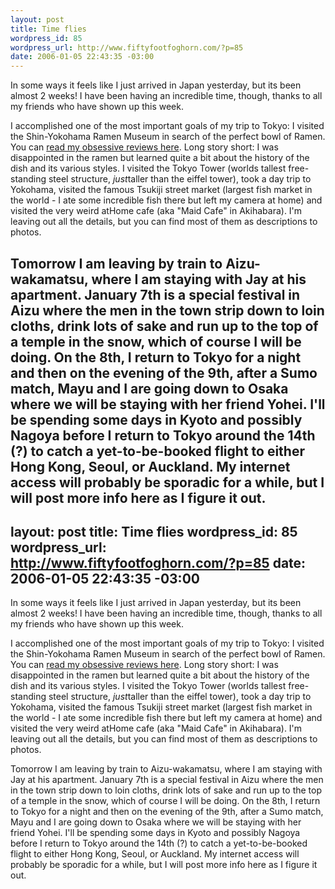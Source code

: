 ```yaml
--- 
layout: post
title: Time flies
wordpress_id: 85
wordpress_url: http://www.fiftyfootfoghorn.com/?p=85
date: 2006-01-05 22:43:35 -03:00
---
```

In some ways it feels like I just arrived in Japan yesterday, but its been almost 2 weeks! I have been having an incredible time, though, thanks to all my friends who have shown up this week.

I accomplished one of the most important goals of my trip to Tokyo: I visited the Shin-Yokohama Ramen Museum in search of the perfect bowl of Ramen. You can <a href="http://flickr.com/photos/fiftyfeet/82492945/in/photostream/">read my obsessive reviews here</a>. Long story short: I was disappointed in the ramen but learned quite a bit about the history of the dish and its various styles. I visited the Tokyo Tower (worlds tallest free-standing steel structure, <em>just</em>taller than the eiffel tower), took a day trip to Yokohama, visited the famous Tsukiji street market (largest fish market in the world - I ate some incredible fish there but left my camera at home) and visited the very weird atHome cafe (aka "Maid Cafe" in Akihabara). I'm leaving out all the details, but you can find most of them as descriptions to photos.

Tomorrow I am leaving by train to Aizu-wakamatsu, where I am staying with Jay at his apartment. January 7th is a special festival in Aizu where the men in the town strip down to loin cloths, drink lots of sake and run up to the top of a temple in the snow, which of course I will be doing. On the 8th, I return to Tokyo for a night and then on the evening of the 9th, after a Sumo match, Mayu and I are going down to Osaka where we will be staying with her friend Yohei. I'll be spending some days in Kyoto and possibly Nagoya before I return to Tokyo around the 14th (?) to catch a yet-to-be-booked flight to either Hong Kong, Seoul, or Auckland. My internet access will probably be sporadic for a while, but I will post more info here as I figure it out.
--- 
layout: post
title: Time flies
wordpress_id: 85
wordpress_url: http://www.fiftyfootfoghorn.com/?p=85
date: 2006-01-05 22:43:35 -03:00
---
In some ways it feels like I just arrived in Japan yesterday, but its been almost 2 weeks! I have been having an incredible time, though, thanks to all my friends who have shown up this week.

I accomplished one of the most important goals of my trip to Tokyo: I visited the Shin-Yokohama Ramen Museum in search of the perfect bowl of Ramen. You can <a href="http://flickr.com/photos/fiftyfeet/82492945/in/photostream/">read my obsessive reviews here</a>. Long story short: I was disappointed in the ramen but learned quite a bit about the history of the dish and its various styles. I visited the Tokyo Tower (worlds tallest free-standing steel structure, <em>just</em>taller than the eiffel tower), took a day trip to Yokohama, visited the famous Tsukiji street market (largest fish market in the world - I ate some incredible fish there but left my camera at home) and visited the very weird atHome cafe (aka "Maid Cafe" in Akihabara). I'm leaving out all the details, but you can find most of them as descriptions to photos.

Tomorrow I am leaving by train to Aizu-wakamatsu, where I am staying with Jay at his apartment. January 7th is a special festival in Aizu where the men in the town strip down to loin cloths, drink lots of sake and run up to the top of a temple in the snow, which of course I will be doing. On the 8th, I return to Tokyo for a night and then on the evening of the 9th, after a Sumo match, Mayu and I are going down to Osaka where we will be staying with her friend Yohei. I'll be spending some days in Kyoto and possibly Nagoya before I return to Tokyo around the 14th (?) to catch a yet-to-be-booked flight to either Hong Kong, Seoul, or Auckland. My internet access will probably be sporadic for a while, but I will post more info here as I figure it out.
